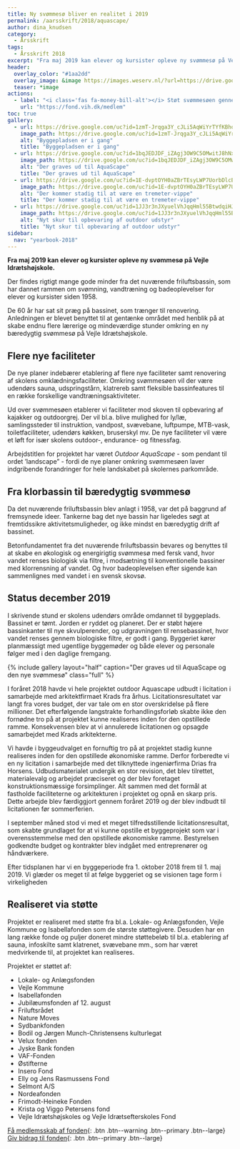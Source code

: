 ```yaml
---
title: Ny svømmesø bliver en realitet i 2019
permalink: /aarsskrift/2018/aquascape/
author: dina_knudsen
category:
  - Årsskrift
tags:
  - Årsskrift 2018
excerpt: "Fra maj 2019 kan elever og kursister opleve ny svømmesø på Vejle Idrætshøjskole."
header:
  overlay_color: "#1aa2dd"
  overlay_image: &image https://images.weserv.nl/?url=https://drive.google.com/uc?id=1bqJEDJDF_iZAgj3OW9C5OMwitJ8hNxQY&w=2000
  teaser: *image
actions:
  - label: "<i class='fas fa-money-bill-alt'></i> Støt svømmesøen gennem fonden"
    url: "https://fond.vih.dk/medlem"
toc: true
gallery:
  - url: https://drive.google.com/uc?id=1zmT-Jrqga3Y_cJLi5AqWiYrTYfKBhoIg
    image_path: https://drive.google.com/uc?id=1zmT-Jrqga3Y_cJLi5AqWiYrTYfKBhoIg
    alt: "Byggepladsen er i gang"
    title: "Byggepladsen er i gang"
  - url: https://drive.google.com/uc?id=1bqJEDJDF_iZAgj3OW9C5OMwitJ8hNxQY
    image_path: https://drive.google.com/uc?id=1bqJEDJDF_iZAgj3OW9C5OMwitJ8hNxQY
    alt: "Der graves ud til AquaScape"
    title: "Der graves ud til AquaScape"
  - url: https://drive.google.com/uc?id=1E-dvptOYH0aZBrTEsyLWP7UorbDlcBpR
    image_path: https://drive.google.com/uc?id=1E-dvptOYH0aZBrTEsyLWP7UorbDlcBpR
    alt: "Der kommer stadig til at være en tremeter-vippe"
    title: "Der kommer stadig til at være en tremeter-vippe"
  - url: https://drive.google.com/uc?id=1JJ3r3nJXyuelVhJqqHml55BtwdqiHJSV
    image_path: https://drive.google.com/uc?id=1JJ3r3nJXyuelVhJqqHml55BtwdqiHJSV
    alt: "Nyt skur til opbevaring af outdoor udstyr"
    title: "Nyt skur til opbevaring af outdoor udstyr"
sidebar:
  nav: "yearbook-2018"
---
```


**Fra maj 2019 kan elever og kursister opleve ny svømmesø på Vejle Idrætshøjskole.**

Der findes rigtigt mange gode minder fra det nuværende friluftsbassin, som har dannet rammen om svømning, vandtræning og badeoplevelser for elever og kursister siden 1958.

De 60 år har sat sit præg på bassinet, som trænger til renovering. Anledningen er blevet benyttet til at gentænke området med henblik på at skabe endnu flere lærerige og mindeværdige stunder omkring en ny bæredygtig svømmesø på Vejle Idrætshøjskole.

## Flere nye faciliteter

De nye planer indebærer etablering af flere nye faciliteter samt renovering af skolens omklædningsfaciliteter. Omkring svømmesøen vil der være udendørs sauna, udspringstårn, klatrereb samt fleksible bassinfeatures til en række forskellige vandtræningsaktiviteter.

Ud over svømmesøen etablerer vi faciliteter mod skoven til opbevaring af kajakker og outdoorgrej. Der vil bl.a. blive mulighed for ly/læ, samlingssteder til instruktion, vandpost, svævebane, luftpumpe, MTB-vask, toiletfaciliteter, udendørs køkken, bruserskyl mv. De nye faciliteter vil være et løft for især skolens outdoor-, endurance- og fitnessfag.

Arbejdstitlen for projektet har været _Outdoor AquaScape_ - som pendant til ordet ’landscape” - fordi de nye planer omkring svømmesøen laver indgribende forandringer for hele landskabet på skolernes parkområde.

## Fra klorbassin til bæredygtig svømmesø

Da det nuværende friluftsbassin blev anlagt i 1958, var det på baggrund af fremsynede ideer. Tankerne bag det nye bassin har ligeledes søgt at fremtidssikre aktivitetsmuligheder, og ikke mindst en bæredygtig drift af bassinet.

Betonfundamentet fra det nuværende friluftsbassin bevares og benyttes til at skabe en økologisk og energirigtig svømmesø med fersk vand, hvor vandet renses biologisk via filtre, i modsætning til konventionelle bassiner med klorrensn­ing af vandet. Og hvor badeoplevelsen efter sigende kan sammenlignes med vandet i en svensk skovsø.

## Status december 2019

I skrivende stund er skolens udendørs område omdannet til byggeplads. Bassinet er tømt. Jorden er ryddet og planeret. Der er støbt højere bassinkanter til nye skvulperender, og udgravningen til rensebassinet, hvor vandet renses gennem biologiske filtre, er godt i gang. Byggeriet kører planmæssigt med ugentlige byggemøder og både elever og personale følger med i den daglige fremgang.

{% include gallery layout="half" caption="Der graves ud til AquaScape og den nye svømmesø" class="full" %}

I foråret 2018 havde vi hele projektet outdoor Aquascape udbudt i licitation i samarbejde med arkitektfirmaet Krads fra århus. Licitationsresultatet var langt fra vores budget, der var tale om en stor overskridelse på flere millioner. Det efterfølgende langstrakte forhandlingsforløb skabte ikke den fornødne tro på at projektet kunne realiseres inden for den opstillede ramme. Konsekvensen blev at vi annulerede licitationen og opsagde samarbejdet med Krads arkitekterne.

Vi havde i byggeudvalget en fornuftig tro på at projektet stadig kunne realiseres inden for den opstillede økonomiske ramme. Derfor forberedte vi en ny licitation i samarbejde med det tilknyttede ingeniørfirma Drias fra Horsens. Udbudsmaterialet undergik en stor revision, det blev tilrettet, materialevalg og arbejdet præciseret og der blev foretaget konstruktionsmæssige forsimplinger. Alt sammen med det formål at fastholde faciliteterne og arkitekturen i projektet og opnå en skarp pris. Dette arbejde blev færdiggjort gennem foråret 2019 og der blev indbudt til licitationen før sommerferien.

I september måned stod vi med et meget tilfredsstillende licitationsresultat, som skabte grundlaget for at vi kunne opstille et byggeprojekt som var i overensstemmelse med den opstillede økonomiske ramme. Bestyrelsen godkendte budget og kontrakter blev indgået med entreprenører og håndværkere.

Efter tidsplanen har vi en byggeperiode fra 1. oktober 2018 frem til 1. maj 2019. Vi glæder os meget til at følge byggeriet og se visionen tage form i virkeligheden

## Realiseret via støtte

Projektet er realiseret med støtte fra bl.a. Lokale- og Anlægsfonden, Vejle Kommune og Isabellafonden som de største støttegivere. Desuden har en lang række fonde og puljer doneret mindre støttebeløb til bl.a. etablering af sauna, infoskilte samt klatrenet, svævebane mm., som har været medvirkende til, at projektet kan realiseres.

Projektet er støttet af:

- Lokale- og Anlægsfonden
- Vejle Kommune
- Isabellafonden
- Jubilæumsfonden af 12. august
- Friluftsrådet
- Nature Moves
- Sydbankfonden
- Bodil og Jørgen Munch-Christensens kulturlegat
- Velux fonden
- Jyske Bank fonden
- VAF-Fonden
- Østifterne
- Insero Fond
- Elly og Jens Rasmussens Fond
- Selmont A/S
- Nordeafonden
- Frimodt-Heineke Fonden
- Krista og Viggo Petersens fond
- Vejle Idrætshøjskoles og Vejle Idrætsefterskoles Fond

[<i class='fas fa-money-bill-alt'></i> Få medlemsskab af fonden](https://fond.vih.dk){: .btn .btn--warning .btn--primary .btn--large} [<i class='fas fa-money-bill-alt'></i> Giv bidrag til fonden](https://fond.vih.dk/bidrag){: .btn .btn--primary .btn--large}
